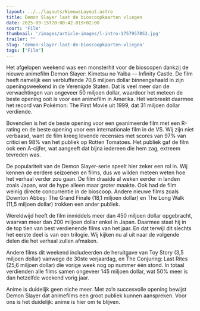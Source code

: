 ```yaml
---
layout: ../../layouts/NieuwsLayout.astro
title: Demon Slayer laat de bioscoopkaarten vliegen
date: 2025-09-15T20:00:42.019+02:00
soort: 'Film'
thumbnail: '/images/article-images/l-intro-1757957853.jpg'
trailer: ""
slug: 'demon-slayer-laat-de-bioscoopkaarten-vliegen'
tags: ["Film"]
---
```


Het afgelopen weekend was een monsterhit voor de bioscopen dankzij de nieuwe
animefilm Demon Slayer: Kimetsu no Yaiba — Infinity Castle. De film heeft
namelijk een verbluffende 70,6 miljoen dollar binnengehaald in zijn
openingsweekend in de Verenigde Staten. Dat is veel meer dan de verwachtingen
van ongeveer 50 miljoen dollar, waardoor het meteen de beste opening ooit is
voor een animefilm in Amerika. Het verbreekt daarmee het record van Pokémon: The
First Movie uit 1999, dat 31 miljoen dollar verdiende.

Bovendien is het de beste opening voor een geanimeerde film met een R-rating en
de beste opening voor een internationale film in de VS. Wij zijn niet verbaasd,
want de film kreeg lovende recensies met scores van 97% van critici en 98% van
het publiek op Rotten Tomatoes. Het publiek gaf de film ook een A-cijfer, wat
aangeeft dat bijna iedereen die hem zag, extreem tevreden was.

De populariteit van de Demon Slayer-serie speelt hier zeker een rol in. Wij
kennen de eerdere seizoenen en films, dus we wilden meteen weten hoe het verhaal
verder zou gaan. De film draaide al weken eerder in landen zoals Japan, wat de
hype alleen maar groter maakte. Ook had de film weinig directe concurrentie in
de bioscoop. Andere nieuwe films zoals Downton Abbey: The Grand Finale (18,1
miljoen dollar) en The Long Walk (11,5 miljoen dollar) trokken een ander
publiek.

Wereldwijd heeft de film inmiddels meer dan 450 miljoen dollar opgebracht,
waarvan meer dan 200 miljoen dollar enkel in Japan. Daarmee staat hij in de top
tien van best verdienende films van het jaar. En dat terwijl dit slechts het
eerste deel is van een trilogie. Wij kijken nu al uit naar de volgende delen die
het verhaal zullen afmaken.

Andere films dit weekend includeerden de heruitgave van Toy Story (3,5 miljoen
dollar) vanwege de 30ste verjaardag, en The Conjuring: Last Rites (25,6 miljoen
dollar) die vorige week nog op nummer één stond. In totaal verdienden alle films
samen ongeveer 145 miljoen dollar, wat 50% meer is dan hetzelfde weekend vorig
jaar.

Anime is duidelijk geen niche meer. Met zo’n succesvolle opening bewijst Demon
Slayer dat animefilms een groot publiek kunnen aanspreken. Voor ons is het
duidelijk: anime is hier om te blijven.